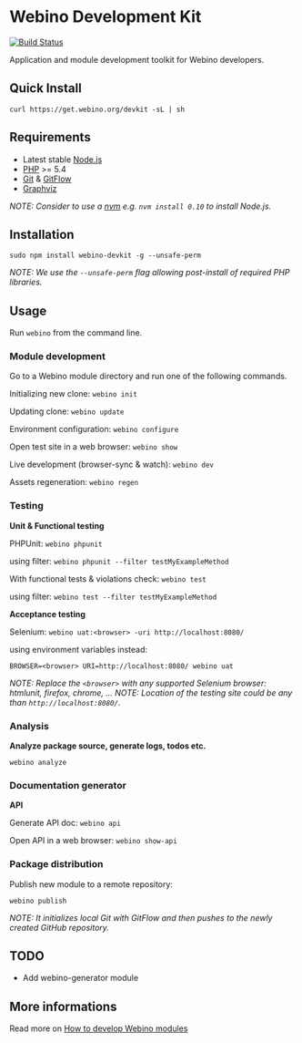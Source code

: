# Webino Development Kit

[![Build Status](https://travis-ci.org/webino/webino-devkit.svg?branch=develop)](https://travis-ci.org/webino/webino-devkit)

Application and module development toolkit for Webino developers.

## Quick Install

`curl https://get.webino.org/devkit -sL | sh`

## Requirements

- Latest stable [Node.js](http://nodejs.org/)
- [PHP](http://php.net/) >= 5.4
- [Git](http://git-scm.com) & [GitFlow](https://github.com/nvie/gitflow)
- [Graphviz](http://www.graphviz.org)

*NOTE: Consider to use a [nvm](https://github.com/creationix/nvm) e.g. `nvm install 0.10` to install Node.js.*

## Installation

`sudo npm install webino-devkit -g --unsafe-perm`

*NOTE: We use the `--unsafe-perm` flag allowing post-install of required PHP libraries.*

## Usage

Run `webino` from the command line.

### Module development

Go to a Webino module directory and run one of the following commands.

Initializing new clone: `webino init`

Updating clone: `webino update`

Environment configuration: `webino configure`

Open test site in a web browser: `webino show`

Live development (browser-sync & watch): `webino dev`

Assets regeneration: `webino regen`

### Testing

**Unit & Functional testing**

PHPUnit: `webino phpunit`

using filter: `webino phpunit --filter testMyExampleMethod`

With functional tests & violations check: `webino test`

using filter: `webino test --filter testMyExampleMethod`

**Acceptance testing**

Selenium: `webino uat:<browser> -uri http://localhost:8080/`

using environment variables instead:

`BROWSER=<browser> URI=http://localhost:8080/ webino uat`

*NOTE: Replace the `<browser>` with any supported Selenium browser: htmlunit, firefox, chrome, ...*
*NOTE: Location of the testing site could be any than `http://localhost:8080/`.*

### Analysis

**Analyze package source, generate logs, todos etc.**

`webino analyze`

### Documentation generator

**API**

Generate API doc: `webino api`

Open API in a web browser: `webino show-api`

### Package distribution

Publish new module to a remote repository:

`webino publish`

*NOTE: It initializes local Git with GitFlow and then pushes to the newly created GitHub repository.*

## TODO

- Add webino-generator module

## More informations

Read more on [How to develop Webino modules](https://github.com/webino/Webino/wiki/How-to-develop-Webino-modules)
